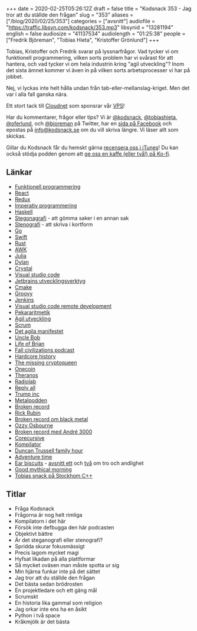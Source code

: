 +++
date = 2020-02-25T05:26:12Z
draft = false
title = "Kodsnack 353 - Jag tror att du ställde den frågan"
slug = "353"
aliases = ["/blog/2020/02/25/353"]
categories = ["avsnitt"]
audiofile = "https://traffic.libsyn.com/kodsnack/353.mp3"
libsynid = "13281194"
english = false
audiosize = "41137534"
audiolength = "01:25:38"
people = ["Fredrik Björeman", "Tobias Hieta", "Kristoffer Grönlund"]
+++

Tobias, Kristoffer och Fredrik svarar på lyssnarfrågor. Vad tycker vi om funktionell programmering, vilken sorts problem har vi svårast för att hantera, och vad tycker vi om hela industrin kring "agil utveckling"? Inom det sista ämnet kommer vi även in på vilken sorts arbetsprocesser vi har på jobbet.

Nej, vi lyckas inte helt hålla undan från tab-eller-mellanslag-kriget. Men det var i alla fall ganska nära.

Ett stort tack till [Cloudnet](http://www.cloudnet.se) som sponsrar vår [VPS](http://en.wikipedia.org/wiki/Virtual_private_server)!

Har du kommentarer, frågor eller tips? Vi är [@kodsnack](https://www.twitter.com/kodsnack), [@tobiashieta](https://www.twitter.com/tobiashieta), [@oferlund](https://www.twitter.com/oferlund), och [@bjoreman](https://www.twitter.com/bjoreman) på Twitter, har en [sida på Facebook](https://www.facebook.com/kodsnack) och epostas på [info@kodsnack.se](mailto:info@kodsnack.se) om du vill skriva längre. Vi läser allt som skickas.

Gillar du Kodsnack får du hemskt gärna [recensera oss i iTunes](http://itunes.apple.com/se/podcast/kodsnack/id561631498?l=en)! Du kan också stödja podden genom att <a href="https://ko-fi.com/kodsnack" rel="payment">ge oss en kaffe (eller två!) på Ko-fi</a>.

## Länkar ##
* [Funktionell programmering](https://en.wikipedia.org/wiki/Functional_programming)
* [React](https://en.wikipedia.org/wiki/React_%28web_framework%29)
* [Redux](https://en.wikipedia.org/wiki/Redux_%28JavaScript_library%29)
* [Imperativ programmering](https://en.wikipedia.org/wiki/Imperative_programming)
* [Haskell](https://en.wikipedia.org/wiki/Haskell_%28programming_language%29)
* [Stegonagrafi](https://en.wikipedia.org/wiki/Steganography) - att gömma saker i en annan sak
* [Stenografi](https://en.wikipedia.org/wiki/Shorthand) - att skriva i kortform
* [Go](https://en.wikipedia.org/wiki/Go_%28programming_language%29)
* [Swift](https://en.wikipedia.org/wiki/Swift_%28programming_language%29)
* [Rust](https://en.wikipedia.org/wiki/Rust_%28programming_language%29)
* [AWK](https://en.wikipedia.org/wiki/AWK)
* [Julia](https://en.wikipedia.org/wiki/Julia_%28programming_language%29)
* [Dylan](https://en.wikipedia.org/wiki/Dylan_%28programming_language%29)
* [Crystal](https://en.wikipedia.org/wiki/Crystal_%28programming_language%29)
* [Visual studio code](https://en.wikipedia.org/wiki/Visual_Studio_Code)
* [Jetbrains utvecklingsverktyg](https://www.jetbrains.com/)
* [Cmake](https://en.wikipedia.org/wiki/CMake)
* [Groovy](https://en.wikipedia.org/wiki/Apache_Groovy)
* [Jenkins](https://en.wikipedia.org/wiki/Jenkins_%28software%29)
* [Visual studio code remote development](https://code.visualstudio.com/docs/remote/remote-overview)
* [Pekararitmetik](https://www.tutorialspoint.com/cprogramming/c_pointer_arithmetic.htm)
* [Agil utveckling](https://en.wikipedia.org/wiki/Agile_software_development)
* [Scrum](https://en.wikipedia.org/wiki/Scrum_%28software_development%29)
* [Det agila manifestet](https://en.wikipedia.org/wiki/Agile_software_development#The_Agile_Manifesto)
* [Uncle Bob](https://en.wikipedia.org/wiki/Robert_C._Martin)
* [Life of Brian](https://en.wikipedia.org/wiki/Monty_Python%27s_Life_of_Brian)
* [Fall civilizations podcast](https://fallofcivilizationspodcast.com/)
* [Hardcore history](https://www.dancarlin.com/hardcore-history-series/)
* [The missing cryptoqueen](https://www.bbc.co.uk/programmes/p07nkd84/episodes/downloads)
* [Onecoin](https://en.wikipedia.org/wiki/OneCoin)
* [Theranos](https://en.wikipedia.org/wiki/Theranos)
* [Radiolab](https://en.wikipedia.org/wiki/Radiolab)
* [Reply all](https://gimletmedia.com/shows/reply-all)
* [Trump inc](https://www.wnycstudios.org/podcasts/trumpinc)
* [Metalpodden](http://metalpodden.se/)
* [Broken record](https://brokenrecordpodcast.com/)
* [Rick Rubin](https://en.wikipedia.org/wiki/Rick_Rubin)
* [Broken record om black metal](https://brokenrecordpodcast.com/2018-2019#/episode-7-dave-hill/)
* [Ozzy Osbourne](https://en.wikipedia.org/wiki/Ozzy_Osbourne)
* [Broken record med André 3000](https://brokenrecordpodcast.com/2018-2019#/episode-13-andre-3000-and-rick-rubin-in-conversation/)
* [Corecursive](https://corecursive.com/)
* [Kompilator](https://kompilator.se/)
* [Duncan Trussell family hour](http://www.duncantrussell.com/)
* [Adventure time](https://en.wikipedia.org/wiki/Adventure_Time)
* [Ear biscuits](https://www.youtube.com/channel/UC8nhd-qEBMmFs-DkhBaQwww) - [avsnitt ett](https://www.youtube.com/watch?v=1qbna6t1bzw) och [två](https://www.youtube.com/watch?v=w1AZhlyoD9s) om tro och andlighet
* [Good mythical morning](https://www.youtube.com/channel/UC4PooiX37Pld1T8J5SYT-SQ)
* [Tobias snack på Stockhom C++](https://www.youtube.com/watch?v=X4pyOtawqjg&t=1192s)

## Titlar ##
* Fråga Kodsnack
* Frågorna är nog helt rimliga
* Kompilatorn i det här
* Försök inte defbugga den här podcasten
* Objektivt bättre
* Är det steganografi eller stenografi?
* Spridda skurar fokusmässigt
* Precis lagom mycket magi
* Hyfsat likadan på alla plattformar
* Så mycket oväsen man måste spotta ur sig
* Min hjärna funkar inte på det sättet
* Jag tror att du ställde den frågan
* Det bästa sedan brödrosten
* En projektledare och ett gäng mål
* Scrumskt
* En historia lika gammal som religion
* Jag orkar inte ens ha en åsikt
* Python i två space
* Kråkmjölk är det bästa